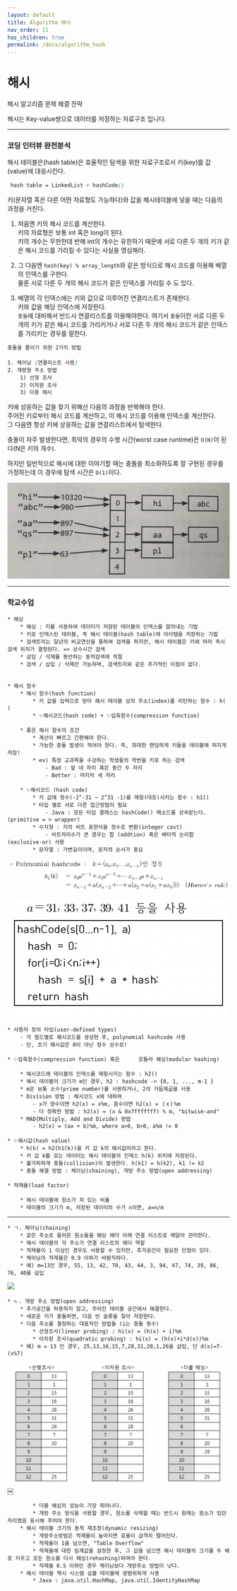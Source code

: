 ```yaml
---
layout: default
title: Algorithm 해시
nav_order: 11
has_children: true
permalink: /docs/algorithm_hash
---
```



# 해시

해시 알고리즘 문제 해결 전략  

해시는 Key-value쌍으로 데이터를 저장하는 자료구조 입니다.

---

### 코딩 인터뷰 완전분석

해시 테이블은(hash table)은 효울적인 탐색을 위한 자료구조로서 키(key)를 값(value)에 대응시킨다.  

```scss
 hash table = LinkedList + hashCode()
```

키(문자열 혹은 다른 어떤 자료형도 가능하다)와 값을 해시테이블에 넣을 때는 다음의 과정을 거친다.

1. 처음엔 키의 해시 코드를 계산한다.  
키의 자료형은 보통 int 혹은 long이 된다.  
키의 개수는 무한한데 반해 int의 개수는 유한하기 때문에 서로 다른 두 개의 키가 같은 해시 코드를 가리킬 수 있다는 사실을 명심해라.  

2. 그 다음엔 `hash(key) % array_length`와 같은 방식으로 해시 코드를 이용해 배열의 인덱스를 구한다.  
물론 서로 다른 두 개의 해시 코드가 같은 인덱스를 가리킬 수 도 있다.  

3. 배열의 각 인덱스에는 키와 값으로 이루어진 연결리스트가 존재한다.  
키와 값을 해당 인덱스에 저장한다.  
`충돌`에 대비해서 반드시 연결리스트를 이용해야한다.
여기서 `충돌`이란 서로 다른 두 개의 키가 같은 해시 코드를 가리키거나 서로 다른 두 개의 해시 코드가 같은 인덱스를 가리키는 경우를 말한다.  

```scss
충돌을 줄이기 위한 2가지 방법  

1. 체이닝 (연결리스트 사용)
2. 개방형 주소 방법
    1) 선형 조사
    2) 이차원 조사
    3) 이중 해시
```

키에 상응하는 값을 찾기 위해선 다음의 과정을 반복해야 한다.  
주어진 키로부터 해시 코드를 계산하고, 이 해시 코드를 이용해 인덱스를 계산한다.  
그 다음엔 항상 키에 상응하는 값을 연결리스트에서 탐색한다.  

충돌이 자주 발생한다면, 최악의 경우의 수행 시간(worst case runtime)은 `O(N)`이 된다(N은 키의 개수).  

하지만 일반적으로 해시에 대한 이야기할 때는 충돌을 최소화하도록 잘 구현된 경우를 가정하는데 이 경우에 탐색 시간은 `O(1)`이다.

![](/assets/images/algorithm/hash/hash.jpeg)  

---

### 학교수업


    * 해싱
        * 해싱 : 키를 사용하여 데이터가 저장된 테이블의 인덱스를 알아내는 기법
        * 키로 인덱스된 테이블, 즉 해시 테이블(hash table)에 아이템을 저장하는 기법
        * 검색트리는 일년의 비교연산을 통하여 검색을 하지만, 해시 테이블은 키에 따라 즉시 검색 위치가 결정된다. => 상수시간 검색
        * 삽입 / 삭제를 동반하는 동적검색에 적절  
        * 검색 / 삽입 / 삭제만 가능하며, 검색트리와 같은 추가적인 이점이 없다.  
    
    
    * 해시 함수
        * 해시 함수(hash function)
            * 키 값을 입력으로 받아 해시 테이블 상의 주소(index)를 리턴하는 함수 : h( )
            * ✨해시코드(hash code) + ✨압축함수(compression function)

        * 좋은 해시 함수의 조건
            * 계산이 빠르고 간편해야 한다.
            * 가능한 충돌 발생이 적어야 한다. 즉, 최대한 랜덤하게 키들을 테이블에 퍼지게 저장!
            * ex) 특정 교과목을 수강하는 학생들의 학번을 키로 하는 검색
			    - Bad : 앞 네 자리 혹은 중간 두 자리
			    - Better : 마지막 세 자리

        * ✨해시코드 (hash code)
            * 키 값에 정수(-2^-31 ~ 2^31 -1)를 매핑(대응)시키는 함수 : h1()
            * 타입 별로 서로 다른 접근방법이 필요
			    - Java : 모든 타입 클래스는 hashCode() 메소드를 상속받는다. (primitive = > wrapper)
            * 수치형 : 키의 비트 표현식을 정수로 변환(integer cast)
			    - 비트자리수가 큰 경우는 합 (addtion) 혹은 배타적 논리합 (exclusive-or) 사용
            * 문자열 : 가변길이이며, 문자의 순서가 중요

![](/assets/images/algorithm/hash/polynomialHashcode.png)  
			
![](/assets/images/algorithm/hash/hashCode.png)  
		    

    * 사용자 정의 타입(user-defined types)
		- 각 필드별로 해시코드를 생성한 후, polynomial hashcode 사용
		- 단, 초기 해시값은 0이 아닌 정수 상수로!

    * ✨압축함수(compression function) 혹은      모듈라 해싱(modular hashing)

        * 해시코드에 테이블의 인덱스를 매핑시키는 함수 : h2()
        * 해시 테이블의 크기가 m인 경우, h2 : hashcode -> {0, 1, ..., m-1 }
        * m은 보통 소수(prime number)를 사용하거나, 2의 거듭제곱을 사용
        * Division 방법 : 해시코드 x에 대하여
			- x가 양수이면 h2(x) = x%m, 음수이면 h2(x) = ㅣxㅣ%m
			- 더 정확한 방법 : h2(x) = (x & 0x7fffffff) % m, "bitwise-and"
        * MAD(Multiply, Add and Divide) 방법
			- h2(x) = (ax + b)%m, where a>0, b>0, a%m != 0

    * ✨해시값(hash value)
        * h(k) = h2(h1(k))을 키 값 k의 해시값이라고 한다.
        * 키 값 k를 갖는 데이터는 해시 테이블의 인덱스 h(k) 위치에 저장된다.
        * 불가피하게 충돌(collision)이 발생한다. h(k1) = h(k2), k1 != k2
        * 충돌 해결 방법 : 체이닝(chaining), 개방 주소 방법(open addressing)

    * 적재율(load factor)

        * 해시 테이블에 원소가 차 있는 비율
        * 테이블의 크기가 m, 저장된 데이터의 수가 n이면, a=n/m  
        
        
---


    * ㄱ. 체이닝(chaining)
        * 같은 주소로 들어온 원소들을 해당 헤더 아래 연결 리스트로 매달아 관리한다.
        * 해시 테이블의 각 주소가 연결 리스트의 헤더 역할
        * 적재율이 1 이상인 경우도 사용할 수 있지만, 추가공간이 필요한 단점이 있다.
        * 체이닝의 적재율은 0.9 이하가 바람직하다.
        * 예) m=13인 경우, 55, 13, 42, 70, 43, 44, 3, 94, 47, 74, 39, 86, 76, 40을 삽입  
    
![](/assets/images/algorithm/hash/chainning.png)  


    * ㄴ. 개방 주소 방법(open addressing)
        * 추가공간을 허용하지 않고, 주어진 테이블 공간에서 해결한다.
        * 새로운 키가 충돌하면, 다음 빈 슬롯을 찾아 저장한다.
        * 다음 주소를 결정하는 대표적인 방법들 (i는 충돌 횟수)
            * 선형조사(linear probing) : hi(x) = (h(x) + i)%m
            * 이차원 조사(quadratic probing) : hi(x) = (h(x)+i*d(x))%m
        * 예) m = 13 인 경우, 25,13,16,15,7,28,31,20,1,26을 삽입, 단 d(x)=7-(x%7)  
        

![](/assets/images/algorithm/hash/openAddressing.png)  
￼

            * 더블 해싱의 성능이 가장 뛰어나다.
            * 개방 주소 방식을 사용할 경우, 원소를 삭제할 때는 반드시 원래는 원소가 있던 자리였음 표시해 주어야 한다.
        * 해시 테이블 크기의 동적 재조정(dynamic resizing)
            * 개방주소방법은 적재율이 높아지면 효율이 급격히 떨어진다.
            * 적재율이 1을 넘으면, "Table Overflow"
            * 적재율에 대한 임계값을 설정한 후, 그 값을 넘으면 해시 테이블의 크기를 두 배로 키우고 모든 원소를 다시 해싱(rehashing)하여야 한다.
            * 적재율 0.5 이하인 경우 체이닝보다 개방주소 방법이 낫다.
        * 해시 테이블 역시 시스템 심볼 테이블에 광범위하게 사용
            * Java : java.util.HashMap, java.util.IdentityHashMap
